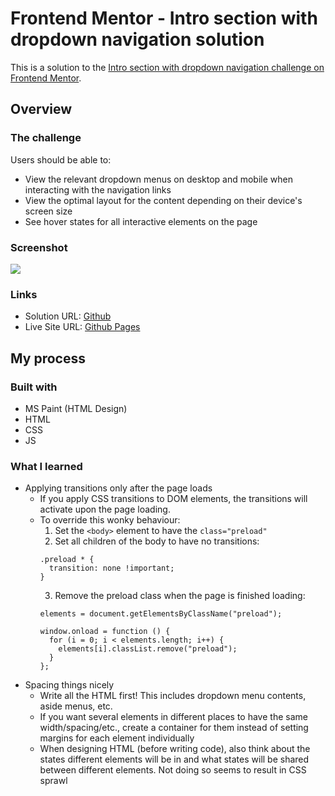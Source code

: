 # Frontend Mentor - Intro section with dropdown navigation solution

This is a solution to the [Intro section with dropdown navigation challenge on Frontend Mentor](https://www.frontendmentor.io/challenges/intro-section-with-dropdown-navigation-ryaPetHE5).

## Overview

### The challenge

Users should be able to:

- View the relevant dropdown menus on desktop and mobile when interacting with the navigation links
- View the optimal layout for the content depending on their device's screen size
- See hover states for all interactive elements on the page

### Screenshot

![](./desktop-design.jpg)

### Links

- Solution URL: [Github](https://github.com/jeremylloyd/Company-Intro)
- Live Site URL: [Github Pages](https://jeremylloyd.github.io/Company-Intro/)

## My process

### Built with

- MS Paint (HTML Design)
- HTML
- CSS
- JS

### What I learned

- Applying transitions only after the page loads
  - If you apply CSS transitions to DOM elements, the transitions will activate upon the page loading.
  - To override this wonky behaviour:
    1. Set the `<body>` element to have the `class="preload"`
    2. Set all children of the body to have no transitions:
      ```
      .preload * {
        transition: none !important;
      }
      ```
    3. Remove the preload class when the page is finished loading:
      ```
      elements = document.getElementsByClassName("preload");

      window.onload = function () {
        for (i = 0; i < elements.length; i++) {
          elements[i].classList.remove("preload");
        }
      };
      ```
- Spacing things nicely
  - Write all the HTML first! This includes dropdown menu contents, aside menus, etc.
  - If you want several elements in different places to have the same width/spacing/etc., create a container for them instead of setting margins for each element individually
  - When designing HTML (before writing code), also think about the states different elements will be in and what states will be shared between different elements. Not doing so seems to result in CSS sprawl